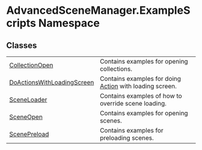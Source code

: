 # AdvancedSceneManager.ExampleScripts Namespace






## Classes
<table>
<tr>
<td><a href="T_AdvancedSceneManager_ExampleScripts_CollectionOpen">CollectionOpen</a></td>
<td>Contains examples for opening collections.</td></tr>
<tr>
<td><a href="T_AdvancedSceneManager_ExampleScripts_DoActionsWithLoadingScreen">DoActionsWithLoadingScreen</a></td>
<td>Contains examples for doing <a href="https://learn.microsoft.com/dotnet/api/system.action" target="_blank" rel="noopener noreferrer">Action</a> with loading screen.</td></tr>
<tr>
<td><a href="T_AdvancedSceneManager_ExampleScripts_SceneLoader">SceneLoader</a></td>
<td>Contains examples of how to override scene loading.</td></tr>
<tr>
<td><a href="T_AdvancedSceneManager_ExampleScripts_SceneOpen">SceneOpen</a></td>
<td>Contains examples for opening scenes.</td></tr>
<tr>
<td><a href="T_AdvancedSceneManager_ExampleScripts_ScenePreload">ScenePreload</a></td>
<td>Contains examples for preloading scenes.</td></tr>
</table>